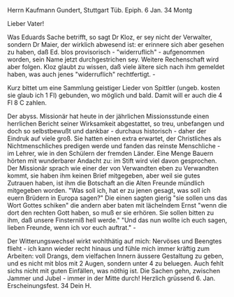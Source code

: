 Herrn Kaufmann Gundert, Stuttgart
 Tüb. Epiph. 6 Jan. 34 Montg

Lieber Vater!

Was Eduards Sache betrifft, so sagt Dr Kloz, er sey nicht der Verwalter, sondern Dr Maier, der wirklich abwesend ist: er erinnere sich aber gesehen zu haben, daß Ed. blos provisorisch - "widerruflich" - aufgenommen worden, sein Name jetzt durchgestrichen sey. Weitere Rechenschaft wird aber folgen. Kloz glaubt zu wissen, daß viele ältere sich nach ihm gemeldet haben, was auch jenes "widerruflich" rechtfertigt. -

Kurz bittet um eine Sammlung geistiger Lieder von Spittler (ungeb. kosten sie glaub ich 1 Fl) gebunden, wo möglich und bald. Damit will er auch die 4 Fl 8 C zahlen.

Der abyss. Missionär <Gobat> hat heute in der jährlichen Missionsstunde einen herrlichen Bericht seiner Wirksamkeit abgestattet, so treu, unbefangen und doch so selbstbewußt und dankbar - durchaus historisch - daher der Eindruk auf viele groß. Sie hatten einen extra erwartet, der Christliches als Nichtmenschliches predigen werde und fanden das reinste Menschliche - im Lehrer, wie in den Schülern der fremden Länder. Eine Menge Bauern hörten mit wunderbarer Andacht zu: im Stift wird viel davon gesprochen. Der Missionär sprach wie einer der von Verwandten eben zu Verwandten kommt, sie haben ihm keinen Brief mitgegeben, aber weil sie gutes Zutrauen haben, ist ihm die Botschaft an die Alten Freunde mündlich mitgegeben worden. "Was soll ich, hat er zu jenen gesagt, was soll ich euern Brüdern in Europa sagen?" Die einen sagten gierig "sie sollen uns das Wort Gottes schiken" die andern aber baten mit lächelndem Ernst "wenn die dort den rechten Gott haben, so muß er sie erhören. Sie sollen bitten zu ihm, daß unsere Finsterniß hell werde." "Und das nun wollte ich euch sagen, lieben Freunde, wenn ich vor euch auftrat." -

Der Witterungswechsel wirkt wohlthätig auf mich: Nervöses und Beengtes flieht - ich kann wieder recht hinaus und fühle mich immer kräftig zum Arbeiten: voll Drangs, dem vielfachen Innern äussere Gestaltung zu geben, und es nicht mit blos mit 2 Augen, sondern unter 4 zu beluegen. Auch fehlt sichs nicht mit guten Einfällen, was nöthig ist. Die Sachen gehn, zwischen Jammer und Jubel - immer in der Mitte durch!
 Herzlich grüssend
6. Jan. Erscheinungsfest. 34 Dein H.


